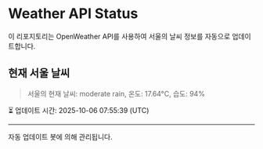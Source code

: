 
# Weather API Status

이 리포지토리는 OpenWeather API를 사용하여 서울의 날씨 정보를 자동으로 업데이트합니다.

## 현재 서울 날씨
> 서울의 현재 날씨: moderate rain, 온도: 17.64°C, 습도: 94%

⏳ 업데이트 시간: 2025-10-06 07:55:39 (UTC)

---
자동 업데이트 봇에 의해 관리됩니다.
